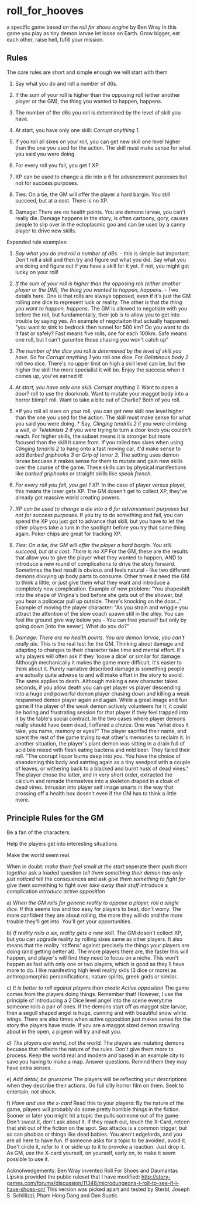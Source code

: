 # roll_for_hooves
a specific game based on the *roll for shoes engine* by Ben Wray
In this game you play as tiny demon larvae let loose on Earth. Grow bigger, eat each other, raise hell, fufill your mission.


## Rules

The core rules are short and simple enough we will start with them

1) Say what you do and roll a number of d6s.

2) If the sum of your roll is higher than the opposing roll (either another player or the GM), the thing you wanted to happen, happens.

3) The number of the d6s you roll is determined by the level of skill you have.

4) At start, you have only one skill: *Corrupt anything 1*.

5) If you roll all sixes on your roll, you can get new skill one level higher than the one you used for the action. The skill must make sense for what you said you were doing. 

6) For every roll you fail, you get 1 XP.

7) XP can be used to change a die into a 6 for advancement purposes but not for success purposes.

8) Ties: On a tie, the GM will offer the player a hard bargin. You still succeed, but at a cost. There is no XP.

9) Damage: There are no health points. You are demons larvae, you can't really die. Damage happens in the story, is often cartoony, gory, causes people to slip over in the ectoplasmic goo and can be used by a canny player to drive new skills.



Expanded rule examples:
1) *Say what you do and roll a number of d6s.* - this is simple but important. Don't roll a skill and then try and figure out what you did. Say what you are doing and figure out if you have a skill for it yet. If not, you might get lucky on your roll!

2) *If the sum of your roll is higher than the opposing roll (either another player or the DM), the thing you wanted to happen, happens.* - Two details here. One is that rolls are always opposed, even if it's just the GM rolling one dice to represent luck or reality. The other is that *the thing you want to happen, happens*. The GM is allowed to negotiate with you before the roll, but fundamentally, their job is to allow you to get into trouble by saying yes. An example of negotaiton that actually happened: "you want to sink to bedrock then tunnel for 500 km? Do you want to do it fast or safely? Fast means five rolls, one for each 100km. Safe means one roll, but I can't garuntee those chasing you won't catch up"

3) *The number of the dice you roll is determined by the level of skill you have.*
So for *Corrupt anything 1* you roll one dice. For *Gelatinous body 2* roll two dice. There's no upper limit on high a skill level can be, but the higher the skill the more specialist it will be. Enjoy the success when it comes up, you've earned it!

4) *At start, you have only one skill: *Corrupt anything 1*.*
Want to open a door? roll to use the doorknob. Want to mutate your maggot body into a horror blimp? roll. Want to take a bite out of Charlie? Both of you roll. 

5) *If you roll all sixes on your roll, you can get new skill one level higher than the one you used for the action. The skill must make sense for what you said you were doing. *
Say, *Clinging tendrils 2* if you were climbing a wall, or *Telekinisis 2* if you were trying to turn a door knob you couldn't reach. For higher skills, the subset means it is stronger but more focused than the skill it came from. If you rolled two sixes when using *Clinging tendrils 2* to hang onto a fast moving car, it'd make sense to add *Barbed griphooks 3* or *Grip of terror 3*. The setting uses demon larvae becuase it makes sense for them to mutate and gain new skills over the course of the game. These skills can by physical manifestions like *barbed griphooks* or straight skills like *speak french*.

6) *For every roll you fail, you get 1 XP.*
In the case of player versus player, this means the loser gets XP. The GM dosen't get to collect XP, they've already got massive world creating powers. 

7) *XP can be used to change a die into a 6 for advancement purposes but not for success purposes.*
If you try to do something and fail, you can spend the XP you just got to advance that skill, but you have to let the other players take a turn in the spotlight before you try that same thing again. Poker chips are great for tracking XP. 

8) *Ties: On a tie, the GM will offer the player a hard bargin. You still succeed, but at a cost. There is no XP*
For the GM, these are the results that allow you to give the player what they wanted to happen, AND to introduce a new round of complications to drive the story forward. Sometimes the tied result is obvious and feels natural - like two different demons divvying up body parts to consume. Other times it need the GM to think a little, or just give them what they want and introduce a completely new complication. 
Example of new problem: "You shapeshift into the shape of Virgina's bed before she gets out of the shower, but you hear a policecar pull up outside. There's knocking on the door..."
Example of moving the player character: "As you strain and wriggle you attract the attention of the slow coach spawn still in the alley. You can feel the ground give way below you - You can free yourself but only by going down [into the sewer]. What do you do?"

9) *Damage: There are no health points. You are demon larvae, you can't really die.*
This is the real test for the GM. Thinking about damage and adapting to changes to their character take time and mental effort. It's why players will often ask if they 'loose a dice' or similar for damage. Although mechanically it makes the game more difficult, it's easier to think about it. Purely narrative described damage is something people are actually quite adverse to and will make effort in the story to avoid. 
The same applies to death. Although making a new character takes seconds, if you allow death you can get player vs player descending into a huge and powerful demon player chasing down and killing a weak respawned demon player again and again. While a great image and fun game if the player of the weak demon actively volunteers for it, it could be boring and frustrating session for that player if they feel trapped into it by the table's social contract. In the two cases where player demons really should have been dead, I offered a choice. One was "what does it take, you name, memory or eyes?" The player sacrifed their name, and spent the rest of the game trying to eat other's memories to reclaim it. In another situation, the player's plant demon was sitting in a drain full of acid bile mixed with flesh eating bacteria and mild beer. They failed their roll. "The coorupt liquor burns deep into you. You have the choice of abandoning this body and satrting again as a tiny seedpod with a couple of leaves, or withering back to a blacked and burnt husk of dead vines." The player chose the latter, and in very short order, extracted the calcium and remade themselves into a skeleton draped in a cloak of dead vines. Intrusion into player self image smarts in the way that crossing off a health box dosen't even if the GM has to think a little more.

## Principle Rules for the GM

Be a fan of the characters.


Help the players get into interesting situations


Make the world seem real.


When in doubt:
*make them feel small at the start*
seperate them 
*push them together*
ask a loaded question
*tell them something their demon has only just noticed*
tell the consquences and ask
*give them something to fight for*
give them something to fight over
*take away their stuff*
introduce a complication
*introduce active opposition*


a) *When the GM rolls for generic reality to oppose a player, roll a single dice.*
If this seems low and too easy for players to beat, don't worry. The more confident they are about rolling, the more they will do and the more trouble they'll get into. You'll get your opportunities.

b) *If reality rolls a six, reality gets a new skill.*
The GM dosen't collect XP, but you can upgrade reality by rolling sixes same as other players. It also means that the reality 'stiffens' against precisely the things your players are doing (and getting better at). The more players there are, the faster this will happen, and player's will find they need to focus on a niche. This won't happen as fast with only one or two players, which is good as they'll have more to do. I like manifesting high level reality skils (3 dice or more) as anthropomorphic personifications, nature spirits, greek gods or similar. 

c) *It is better to roll against players than create Active opposition* 
The game comes from the players doing things. Remember that! 
However, I use the principle of introducing a 2 Dice level angel into the scene everytime someone rolls a pair of ones. If the demons start off as maggot size larvae, then a segull shaped angel is huge, cunning and with beautiful snow white wings. There are also times when active opposition just makes sense for the story the players have made. If you are a maggot sized demon crawling about in the open, a pigeon will try and eat you.

d) *The players are weird, not the world.*
The players are mutating demons becuase that reflects the nature of the rules. Don't give them more to process. Keep the world real and  modern and based in an example city to save you having to make a map. Answer questions. Remind them they may have extra senses.

e) *Add detail, be gruesome*
The players will be reflecting your descriptions when they describe their actions. Go full silly horror film on them. Seek to entertain, not shock.

f) *Have and use the x-card*
Read this to your players: By the nature of the game, players will probably do some pretty horrible things in the fiction. Sooner or later you might hit a topic the pulls someone out of the game. Don't sweat it, don't ask about it. If they reach out, touch the X-Card, retcon that shit out of the fiction on the spot. Sex attacks is a common trigger, but so can phobias or things like dead babies. You aren't edgelords, and you are all here to have fun. If someone asks for a topic to be avoided, avoid it. Don't circle it, refer to it or sidle up to it to provoke a reaction. Just drop it.
As GM, use the X-card yourself, on yourself, early on, to make it seem possible to use it.


Acknolwedgements:
Ben Wray invented Roll For Shoes and Daumantas Lipskis provided the public ruleset that I have modified: 
http://story-games.com/forums/discussion/11348/microdungeons-i-roll-to-see-if-i-have-shoes-on/
This version was picked apart and tested by Sterbl, Joseph S. Schillizzi, Pham Hong Dang and Dan Suptic.
